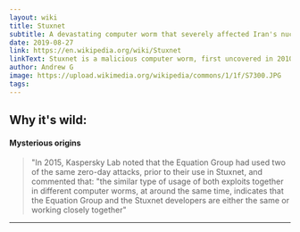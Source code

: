 ```yaml
---
layout: wiki
title: Stuxnet
subtitle: A devastating computer worm that severely affected Iran's nuclear program.
date: 2019-08-27
link: https://en.wikipedia.org/wiki/Stuxnet
linkText: Stuxnet is a malicious computer worm, first uncovered in 2010, thought to have been in development since at least 2005. Stuxnet targets SCADA systems and is believed to be responsible for causing substantial damage to Iran's nuclear program. Although neither country has openly admitted responsibility, the worm is believed to be a jointly built American/Israeli cyberweapon.
author: Andrew G
image: https://upload.wikimedia.org/wikipedia/commons/1/1f/S7300.JPG
tags:
---
```


## Why it's wild:
#### Mysterious origins
> "In 2015, Kaspersky Lab noted that the Equation Group had used two of the same zero-day attacks, prior to their use in Stuxnet, and commented that: "the similar type of usage of both exploits together in different computer worms, at around the same time, indicates that the Equation Group and the Stuxnet developers are either the same or working closely together"

---